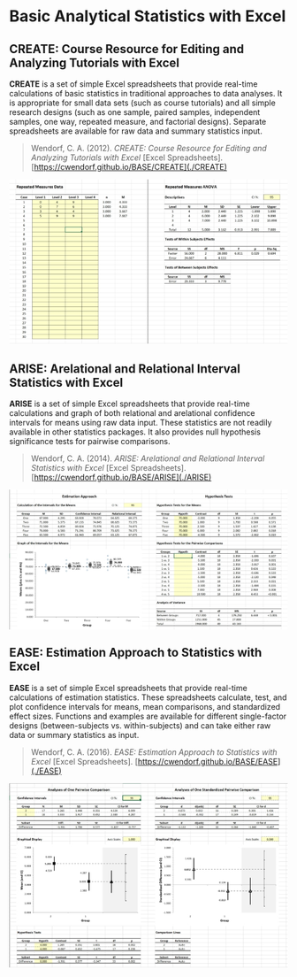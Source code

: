 # Basic Analytical Statistics with Excel

## CREATE: Course Resource for Editing and Analyzing Tutorials with Excel

**CREATE** is a set of simple Excel spreadsheets that provide real-time calculations of basic statistics in traditional approaches to data analyses. It is appropriate for small data sets (such as course tutorials) and all simple research designs (such as one sample, paired samples, independent samples, one way, repeated measure, and factorial designs). Separate spreadsheets are available for raw data and summary statistics input.

> Wendorf, C. A. (2012). _CREATE: Course Resource for Editing and Analyzing Tutorials with Excel_ [Excel Spreadsheets]. [https://cwendorf.github.io/BASE/CREATE](./CREATE)

<kbd align="center"><img src="CREATE/CREATE.jpg"></kbd>

## ARISE: Arelational and Relational Interval Statistics with Excel

**ARISE** is a set of simple Excel spreadsheets that provide real-time calculations and graph of both relational and arelational confidence intervals for means using raw data input. These statistics are not readily available in other statistics packages. It also provides null hypothesis significance tests for pairwise comparisons.

> Wendorf, C. A. (2014). _ARISE: Arelational and Relational Interval Statistics with Excel_ [Excel Spreadsheets].  [https://cwendorf.github.io/BASE/ARISE](./ARISE)

<kbd><img src="ARISE/ARISE.jpg" align="center"></kbd>

## EASE: Estimation Approach to Statistics with Excel

**EASE** is a set of simple Excel spreadsheets that provide real-time calculations of estimation statistics. These spreadsheets calculate, test, and plot confidence intervals for means, mean comparisons, and standardized effect sizes. Functions and examples are available for different single-factor designs (between-subjects vs. within-subjects) and can take either raw data or summary statistics as input. 

> Wendorf, C. A. (2016). _EASE: Estimation Approach to Statistics with Excel_ [Excel Spreadsheets]. [https://cwendorf.github.io/BASE/EASE](./EASE)

<kbd><img src="EASE/EASE.jpg" align="center"></kbd>
